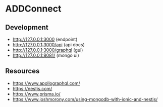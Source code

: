 # ADDConnect

## Development

- http://127.0.0.1:3000 (endpoint)
- http://127.0.0.1:3000/api (api docs)
- http://127.0.0.1:3000/graphql (gui)
- http://127.0.0.1:8081/ (mongo ui)

## Resources

- https://www.apollographql.com/
- https://nestjs.com/
- https://www.prisma.io/
- https://www.joshmorony.com/using-mongodb-with-ionic-and-nestjs/
